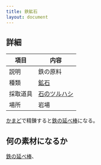 ```yaml
---
title: 鉄鉱石
layout: document
---
```

## 詳細

|項目|内容|
|---|---|
|説明|鉄の原料|
|種類|[鉱石](鉱石)|
|採取道具|[石のツルハシ](石のツルハシ)|
|場所|岩場|

[かまど](かまど)で精錬すると[鉄の延べ棒](鉄の延べ棒)になる。

## 何の素材になるか

[鉄の延べ棒](鉄の延べ棒)、
